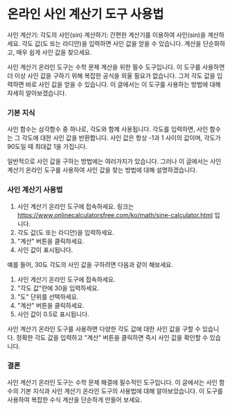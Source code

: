 온라인 사인 계산기 도구 사용법
=================

사인 계산기: 각도의 사인(sin) 계산하기: 간편한 계산기를 이용하여 사인(sin)을 계산하세요. 각도 값(도 또는 라디안)을 입력하면 사인 값을 얻을 수 있습니다. 계산을 단순화하고, 매우 쉽게 사인 값을 찾으세요.

사인 계산기 온라인 도구는 수학 문제 계산을 위한 필수 도구입니다. 이 도구를 사용하면 더 이상 사인 값을 구하기 위해 복잡한 공식을 외울 필요가 없습니다. 그저 각도 값을 입력하면 바로 사인 값을 얻을 수 있습니다. 이 글에서는 이 도구를 사용하는 방법에 대해 자세히 알아보겠습니다.

### 기본 지식

사인 함수는 삼각함수 중 하나로, 각도와 함께 사용됩니다. 각도를 입력하면, 사인 함수는 그 각도에 대한 사인 값을 반환합니다. 사인 값은 항상 -1과 1 사이의 값이며, 각도가 90도일 때 최대값 1을 가집니다.

일반적으로 사인 값을 구하는 방법에는 여러가지가 있습니다. 그러나 이 글에서는 사인 계산기 온라인 도구를 사용하여 사인 값을 찾는 방법에 대해 설명하겠습니다.

### 사인 계산기 사용법

1. 사인 계산기 온라인 도구에 접속하세요. 링크는 <https://www.onlinecalculatorsfree.com/ko/math/sine-calculator.html> 입니다.
2. 각도 값(도 또는 라디안)을 입력하세요.
3. "계산" 버튼을 클릭하세요.
4. 사인 값이 표시됩니다.

예를 들어, 30도 각도의 사인 값을 구하려면 다음과 같이 해보세요.

1. 사인 계산기 온라인 도구에 접속하세요.
2. "각도 값"란에 30을 입력하세요.
3. "도" 단위를 선택하세요.
4. "계산" 버튼을 클릭하세요.
5. 사인 값이 0.5로 표시됩니다.

사인 계산기 온라인 도구를 사용하면 다양한 각도 값에 대한 사인 값을 구할 수 있습니다. 정확한 각도 값을 입력하고 "계산" 버튼을 클릭하면 즉시 사인 값을 확인할 수 있습니다.

### 결론

사인 계산기 온라인 도구는 수학 문제 해결에 필수적인 도구입니다. 이 글에서는 사인 함수의 기본 지식과 사인 계산기 온라인 도구의 사용법에 대해 알아보았습니다. 이 도구를 사용하여 복잡한 수식 계산을 단순하게 만들어 보세요.